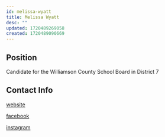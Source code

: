 ```yaml
---
id: melissa-wyatt
title: Melissa Wyatt
desc: ""
updated: 1720489269058
created: 1720489090669
---
```


## Position

Candidate for the Williamson County School Board in District 7

## Contact Info

[website](https://www.wyattforschools.com/)

[facebook](https://www.facebook.com/profile.php?id=61557430914436)

[instagram](https://www.instagram.com/wyattforschools/)
